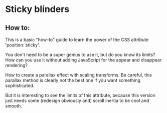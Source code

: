 # Sticky blinders

## How to:
This is a basic "how-to" guide to learn the power of the CSS attribute 'position: sticky'.

You don't need to be a super genius to use it, but do you know its limits?
How can you use it without adding JavaScript for the appear and disappear rendering?

How to create a parallax effect with scaling transforms.
Be careful, this parallax method is clearly not the best one if you want something sophisticated.

But it is interesting to see the limits of this attribute, because this version just needs some (redesign obviously and) scroll inertia to be cool and smooth.